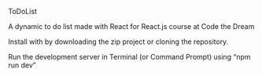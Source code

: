 ToDoList 

A dynamic to do list made with React for React.js course at Code the Dream

Install with by downloading the zip project or cloning the repository.

Run the development server in Terminal (or Command Prompt) using “npm run dev”
